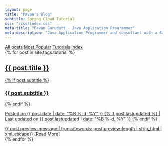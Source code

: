 ```yaml
---
layout: page
title: "Pavan's Blog"
subtitle: Spring Cloud Tutorial
css: "/css/index.css"
meta-title: "Pavan Gurudutt - Java Application Programmer"
meta-description: "Java Application Programmer and consultant with a Bachelor's degree in Electronics and Communications"
---
```

<!--
   bigimg:
   - "/img/big-imgs/big2.jpeg" : "Somewhere beautiful (2018)"  
   -->
<div class="list-filters">
   <a href="/" class="list-filter">All posts</a> <a
      href="/popular" class="list-filter">Most Popular</a> <a
      href="/tutorials" class="list-filter filter-selected">Tutorials</a> <a 
	  href="/tags" class="list-filter">Index</a>
</div>
<div class="posts-list">
   {% for post in site.tags.tutorial %}
   <article>
      <a class="post-preview" href="{{ post.url | prepend: site.baseurl }}">
         <h2 class="post-title">{{ post.title }}</h2>
         {% if post.subtitle %}
         <h3 class="post-subtitle">{{ post.subtitle }}</h3>
         {% endif %}
         <p class="post-meta">Posted on {{ post.date | date: "%B %-d, %Y" }}
            {% if post.lastupdated %}
            | Last updated on {{ post.lastupdated | date: "%B %-d, %Y" }}
            {% endif %}
         </p>
         <div class="post-entry">
            {{ post.preview-message | truncatewords: post.preview-length | strip_html | xml_escape}} <span
               href="{{ post.url | prepend: site.baseurl }}"
               class="post-read-more">[Read&nbsp;More]</span>
         </div>
      </a>
   </article>
   {% endfor %}
</div>